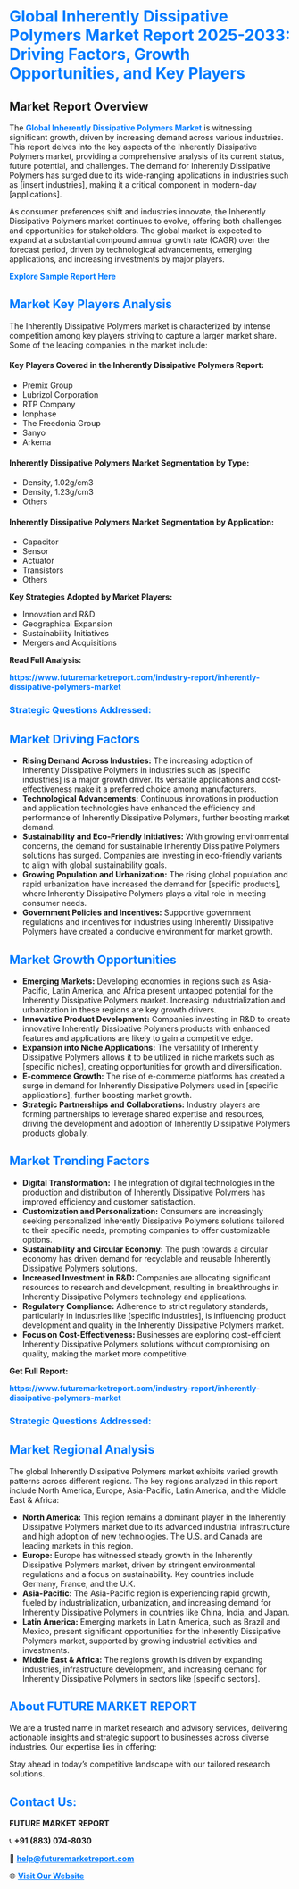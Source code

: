 <h1 style="color: #007BFF;">Global Inherently Dissipative Polymers Market Report 2025-2033: Driving Factors, Growth Opportunities, and Key Players</h1>

<section id="overview">
<h2>Market Report Overview</h2>
<p>The <a href="https://www.futuremarketreport.com/industry-report/inherently-dissipative-polymers-market" style="color: #007BFF; text-decoration: none;"><strong>Global Inherently Dissipative Polymers Market</strong></a> is witnessing significant growth, driven by increasing demand across various industries. This report delves into the key aspects of the Inherently Dissipative Polymers market, providing a comprehensive analysis of its current status, future potential, and challenges. The demand for Inherently Dissipative Polymers has surged due to its wide-ranging applications in industries such as [insert industries], making it a critical component in modern-day [applications].</p>
<p>As consumer preferences shift and industries innovate, the Inherently Dissipative Polymers market continues to evolve, offering both challenges and opportunities for stakeholders. The global market is expected to expand at a substantial compound annual growth rate (CAGR) over the forecast period, driven by technological advancements, emerging applications, and increasing investments by major players.</p>
</section>

<section id="overview">
<p><a href="https://www.futuremarketreport.com/request-sample/reportId=114653" style="color: #007BFF; text-decoration: none;"><strong>Explore Sample Report Here</strong></a></p>
</section>

<section id="key-players">
<h2 style="color: #007BFF;">Market Key Players Analysis</h2>
<p>The Inherently Dissipative Polymers market is characterized by intense competition among key players striving to capture a larger market share. Some of the leading companies in the market include:</p>
<h4>Key Players Covered in the Inherently Dissipative Polymers Report:</h4>
<ul><li>Premix Group</li><li>Lubrizol Corporation</li><li>RTP Company</li><li>Ionphase</li><li>The Freedonia Group</li><li>Sanyo</li><li>Arkema</li></ul>
<h4>Inherently Dissipative Polymers Market Segmentation by Type:</h4>
<ul><li>Density, 1.02g/cm3</li><li>Density, 1.23g/cm3</li><li>Others</li></ul>

<h4>Inherently Dissipative Polymers Market Segmentation by Application:</h4>
<ul><li>Capacitor</li><li>Sensor</li><li>Actuator</li><li>Transistors</li><li>Others</li></ul>
<p><strong>Key Strategies Adopted by Market Players:</strong></p>
<ul>
<li>Innovation and R&D</li>
<li>Geographical Expansion</li>
<li>Sustainability Initiatives</li>
<li>Mergers and Acquisitions</li>
</ul>
</section>

<section>
<p><strong>Read Full Analysis: </strong></p><a href="https://www.futuremarketreport.com/industry-report/inherently-dissipative-polymers-market" style="color: #007BFF; text-decoration: none;"><strong>https://www.futuremarketreport.com/industry-report/inherently-dissipative-polymers-market</strong></a>
<h3 style="color: #007BFF;">Strategic Questions Addressed:</h3>
</section>

<section id="driving-factors">
<h2 style="color: #007BFF;">Market Driving Factors</h2>
<ul>
<li><strong>Rising Demand Across Industries:</strong> The increasing adoption of Inherently Dissipative Polymers in industries such as [specific industries] is a major growth driver. Its versatile applications and cost-effectiveness make it a preferred choice among manufacturers.</li>
<li><strong>Technological Advancements:</strong> Continuous innovations in production and application technologies have enhanced the efficiency and performance of Inherently Dissipative Polymers, further boosting market demand.</li>
<li><strong>Sustainability and Eco-Friendly Initiatives:</strong> With growing environmental concerns, the demand for sustainable Inherently Dissipative Polymers solutions has surged. Companies are investing in eco-friendly variants to align with global sustainability goals.</li>
<li><strong>Growing Population and Urbanization:</strong> The rising global population and rapid urbanization have increased the demand for [specific products], where Inherently Dissipative Polymers plays a vital role in meeting consumer needs.</li>
<li><strong>Government Policies and Incentives:</strong> Supportive government regulations and incentives for industries using Inherently Dissipative Polymers have created a conducive environment for market growth.</li>
</ul>
</section>

<section id="growth-opportunities">
<h2 style="color: #007BFF;">Market Growth Opportunities</h2>
<ul>
<li><strong>Emerging Markets:</strong> Developing economies in regions such as Asia-Pacific, Latin America, and Africa present untapped potential for the Inherently Dissipative Polymers market. Increasing industrialization and urbanization in these regions are key growth drivers.</li>
<li><strong>Innovative Product Development:</strong> Companies investing in R&D to create innovative Inherently Dissipative Polymers products with enhanced features and applications are likely to gain a competitive edge.</li>
<li><strong>Expansion into Niche Applications:</strong> The versatility of Inherently Dissipative Polymers allows it to be utilized in niche markets such as [specific niches], creating opportunities for growth and diversification.</li>
<li><strong>E-commerce Growth:</strong> The rise of e-commerce platforms has created a surge in demand for Inherently Dissipative Polymers used in [specific applications], further boosting market growth.</li>
<li><strong>Strategic Partnerships and Collaborations:</strong> Industry players are forming partnerships to leverage shared expertise and resources, driving the development and adoption of Inherently Dissipative Polymers products globally.</li>
</ul>
</section>

<section id="trending-factors">
<h2 style="color: #007BFF;">Market Trending Factors</h2>
<ul>
<li><strong>Digital Transformation:</strong> The integration of digital technologies in the production and distribution of Inherently Dissipative Polymers has improved efficiency and customer satisfaction.</li>
<li><strong>Customization and Personalization:</strong> Consumers are increasingly seeking personalized Inherently Dissipative Polymers solutions tailored to their specific needs, prompting companies to offer customizable options.</li>
<li><strong>Sustainability and Circular Economy:</strong> The push towards a circular economy has driven demand for recyclable and reusable Inherently Dissipative Polymers solutions.</li>
<li><strong>Increased Investment in R&D:</strong> Companies are allocating significant resources to research and development, resulting in breakthroughs in Inherently Dissipative Polymers technology and applications.</li>
<li><strong>Regulatory Compliance:</strong> Adherence to strict regulatory standards, particularly in industries like [specific industries], is influencing product development and quality in the Inherently Dissipative Polymers market.</li>
<li><strong>Focus on Cost-Effectiveness:</strong> Businesses are exploring cost-efficient Inherently Dissipative Polymers solutions without compromising on quality, making the market more competitive.</li>
</ul>
</section>

<section>
<p><strong>Get Full Report: </strong></p><a href="https://www.futuremarketreport.com/industry-report/inherently-dissipative-polymers-market" style="color: #007BFF; text-decoration: none;"><strong>https://www.futuremarketreport.com/industry-report/inherently-dissipative-polymers-market</strong></a>
<h3 style="color: #007BFF;">Strategic Questions Addressed:</h3>
</section>


<section id="regional-analysis">
<h2 style="color: #007BFF;">Market Regional Analysis</h2>
<p>The global Inherently Dissipative Polymers market exhibits varied growth patterns across different regions. The key regions analyzed in this report include North America, Europe, Asia-Pacific, Latin America, and the Middle East & Africa:</p>
<ul>
<li><strong>North America:</strong> This region remains a dominant player in the Inherently Dissipative Polymers market due to its advanced industrial infrastructure and high adoption of new technologies. The U.S. and Canada are leading markets in this region.</li>
<li><strong>Europe:</strong> Europe has witnessed steady growth in the Inherently Dissipative Polymers market, driven by stringent environmental regulations and a focus on sustainability. Key countries include Germany, France, and the U.K.</li>
<li><strong>Asia-Pacific:</strong> The Asia-Pacific region is experiencing rapid growth, fueled by industrialization, urbanization, and increasing demand for Inherently Dissipative Polymers in countries like China, India, and Japan.</li>
<li><strong>Latin America:</strong> Emerging markets in Latin America, such as Brazil and Mexico, present significant opportunities for the Inherently Dissipative Polymers market, supported by growing industrial activities and investments.</li>
<li><strong>Middle East & Africa:</strong> The region’s growth is driven by expanding industries, infrastructure development, and increasing demand for Inherently Dissipative Polymers in sectors like [specific sectors].</li>
</ul>
</section>

<footer>
<h2 style="color: #007BFF;">About FUTURE MARKET REPORT</h2>
<p>We are a trusted name in market research and advisory services, delivering actionable insights and strategic support to businesses across diverse industries. Our expertise lies in offering:</p>

<p>Stay ahead in today’s competitive landscape with our tailored research solutions.</p>

<h2 style="color: #007BFF;">Contact Us:</h2>
<p><strong>FUTURE MARKET REPORT</strong></p>
<p>📞 <strong>+91 (883) 074-8030</strong></p>
<p>📧 <strong><a href="mailto:help@futuremarketreport.com" style="color: #007BFF;">help@futuremarketreport.com</a></strong></p>
<p>🌐 <strong><a href="https://www.futuremarketreport.com/" style="color: #007BFF;">Visit Our Website</a></strong></p>
</footer>